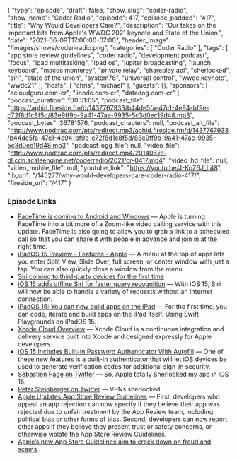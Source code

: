 {
  "type": "episode",
  "draft": false,
  "show_slug": "coder-radio",
  "show_name": "Coder Radio",
  "episode": 417,
  "episode_padded": "417",
  "title": "Why Would Developers Care?",
  "description": "Our takes on the important bits from Apple's WWDC 2021 keynote and State of the Union.",
  "date": "2021-06-09T17:00:00-07:00",
  "header_image": "/images/shows/coder-radio.png",
  "categories": [
    "Coder Radio"
  ],
  "tags": [
    "app store review guidelines",
    "coder radio",
    "development podcast",
    "focus",
    "ipad multitasking",
    "ipad os",
    "jupiter broadcasting",
    "launch keyboard",
    "macos monterey",
    "private relay",
    "shareplay api",
    "sherlocked",
    "siri",
    "state of the union",
    "system76",
    "universal control",
    "wwdc keynote",
    "wwdc21"
  ],
  "hosts": [
    "chris",
    "michael"
  ],
  "guests": [],
  "sponsors": [
    "acloudguru.com-cr",
    "linode.com-cr",
    "datadog.com-cr"
  ],
  "podcast_duration": "00:51:05",
  "podcast_file": "https://aphid.fireside.fm/d/1437767933/b44de5fa-47c1-4e94-bf9e-c72f8d1c8f5d/83e9ff9b-9a41-47ae-9935-5c3d0ec19d48.mp3",
  "podcast_bytes": 36781576,
  "podcast_chapters": null,
  "podcast_alt_file": "http://www.podtrac.com/pts/redirect.mp3/aphid.fireside.fm/d/1437767933/b44de5fa-47c1-4e94-bf9e-c72f8d1c8f5d/83e9ff9b-9a41-47ae-9935-5c3d0ec19d48.mp3",
  "podcast_ogg_file": null,
  "video_file": "http://www.podtrac.com/pts/redirect.mp4/201406.jb-dl.cdn.scaleengine.net/coderradio/2021/cr-0417.mp4",
  "video_hd_file": null,
  "video_mobile_file": null,
  "youtube_link": "https://youtu.be/J-KoZ6J_L48",
  "jb_url": "/145277/why-would-developers-care-coder-radio-417/",
  "fireside_url": "/417"
}


### Episode Links

  * [FaceTime is coming to Android and Windows](https://www.theverge.com/2021/6/7/22522889/apple-facetime-android-windows-web-ios-15-wwdc "FaceTime is coming to Android and Windows") — Apple is turning FaceTime into a bit more of a Zoom-like video calling service with this update. FaceTime is also going to allow you to grab a link to a scheduled call so that you can share it with people in advance and join in at the right time.
  * [iPadOS 15 Preview - Features - Apple](https://www.apple.com/ipados/ipados-preview/features/ "iPadOS 15 Preview - Features - Apple") — A menu at the top of apps lets you enter Split View, Slide Over, full screen, or center window with just a tap. You can also quickly close a window from the menu.
  * [Siri coming to third-party devices for the first time](https://9to5mac.com/2021/06/07/siri-coming-to-third-party-devices-for-the-first-time/ "Siri coming to third-party devices for the first time")
  * [iOS 15 adds offline Siri for faster query recognition](https://9to5mac.com/2021/06/07/ios-15-adds-offline-siri-for-faster-query-recognition/ "iOS 15 adds offline Siri for faster query recognition") — With iOS 15, Siri will now be able to handle a variety of requests without an Internet connection.
  * [iPadOS 15: You can now build apps on the iPad](https://9to5mac.com/2021/06/07/ipados-15-you-can-now-build-apps-on-the-ipad-and-ship-to-the-app-store/ "iPadOS 15: You can now build apps on the iPad") — For the first time, you can code, iterate and build apps on the iPad itself. Using Swift Playgrounds on iPadOS 15.
  * [Xcode Cloud Overview](https://developer.apple.com/xcode-cloud/ "Xcode Cloud Overview") — Xcode Cloud is a continuous integration and delivery service built into Xcode and designed expressly for Apple developers.
  * [iOS 15 Includes Built-In Password Authenticator With Autofill](https://www.macrumors.com/2021/06/07/ios-15-built-in-password-authenticator/ "iOS 15 Includes Built-In Password Authenticator With Autofill") — One of these new features is a built-in authenticator that will let iOS devices be used to generate verification codes for additional sign-in security.
  * [Sébastien Page on Twitter](https://twitter.com/SebastienPage/status/1402007038566158341 "Sébastien Page on Twitter") — So, Apple totally Sherlocked my app in iOS 15.
  * [Peter Steinberger on Twitter](https://twitter.com/steipete/status/1401961166973329420 "Peter Steinberger on Twitter") — VPNs sherlocked
  * [Apple Updates App Store Review Guidelines](https://www.macrumors.com/2021/06/07/app-store-review-guidelines-updated/ "Apple Updates App Store Review Guidelines") — First, developers who appeal an app rejection can now specify if they believe their app was rejected due to unfair treatment by the App Review team, including political bias or other forms of bias. Second, developers can now report other apps if they believe they present trust or safety concerns, or otherwise violate the App Store Review Guidelines. 
  * [Apple’s new App Store Guidelines aim to crack down on fraud and scams](https://techcrunch.com/2021/06/07/apples-new-app-store-guidelines-aim-to-crack-down-on-fraud-and-scams/ "Apple’s new App Store Guidelines aim to crack down on fraud and scams")


